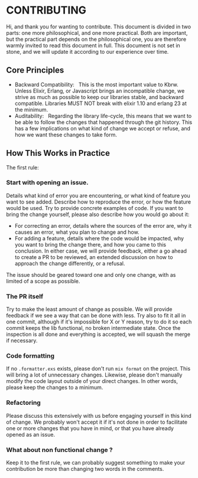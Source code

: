 # CONTRIBUTING

Hi, and thank you for wanting to contribute.
This document is divided in two parts: one more philosophical, and one more practical. Both are important, but the practical part depends on the philosophical one, you are therefore warmly invited to read this document in full.
This document is not set in stone, and we will update it according to our experience over time.

## Core Principles

* Backward Compatibility:
  This is the most important value to Kbrw. Unless Elixir, Erlang, or Javascript brings an incompatible change, we strive as much as possible to keep our libraries stable, and backward compatible.
  Libraries MUST NOT break with elixir 1.10 and erlang 23 at the minimum.
* Auditability:
  Regarding the library life-cycle, this means that we want to be able to follow the changes that happened through the git history. This has a few implications on what kind of change we accept or refuse, and how we want these changes to take form.

## How This Works in Practice

The first rule:
### Start with opening an issue.

Details what kind of error you are encountering, or what kind of feature you want to see added.
Describe how to reproduce the error, or how the feature would be used. Try to provide concrete examples of code.
If you want to bring the change yourself, please also describe how you would go about it:
* For correcting an error, details where the sources of the error are, why it causes an error, what you plan to change and how.
* For adding a feature, details where the code would be impacted, why you want to bring the change there, and how you came to this conclusion.
In either case, we will provide feedback, either a go ahead to create a PR to be reviewed, an extended discussion on how to approach the change differently, or a refusal.

The issue should be geared toward one and only one change, with as limited of a scope as possible.

### The PR itself

Try to make the least amount of change as possible. We will provide feedback if we see a way that can be done with less. Try also to fit it all in one commit, although if it's impossible for X or Y reason, try to do it so each commit keeps the lib functional, no broken intermediate state.
Once the inspection is all done and everything is accepted, we will squash the merge if necessary.

### Code formatting

If no `.formatter.exs` exists, please don't run `mix format` on the project. This will bring a lot of unnecessary changes. Likewise, please don't manually modify the code layout outside of your direct changes.
In other words, please keep the changes to a minimum.

### Refactoring

Please discuss this extensively with us before engaging yourself in this kind of change. We probably won't accept it if it's not done in order to facilitate one or more changes that you have in mind, or that you have already opened as an issue.

### What about non functional change ?

Keep it to the first rule, we can probably suggest something to make your contribution be more than changing two words in the comments.
